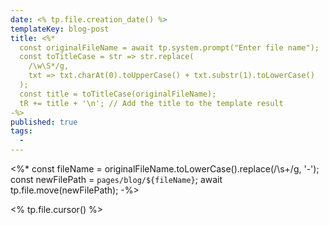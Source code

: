 ```yaml
---
date: <% tp.file.creation_date() %>
templateKey: blog-post
title: <%*
  const originalFileName = await tp.system.prompt("Enter file name");
  const toTitleCase = str => str.replace(
    /\w\S*/g,
    txt => txt.charAt(0).toUpperCase() + txt.substr(1).toLowerCase()
  );
  const title = toTitleCase(originalFileName);
  tR += title + '\n'; // Add the title to the template result
-%>
published: true
tags:
  -
---
```

<%*
const fileName = originalFileName.toLowerCase().replace(/\s+/g, '-');
const newFilePath = `pages/blog/${fileName}`;
await tp.file.move(newFilePath);
-%>

<% tp.file.cursor() %>
